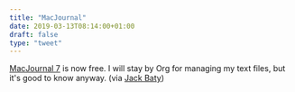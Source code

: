 ```yaml
---
title: "MacJournal"
date: 2019-03-13T08:14:00+01:00
draft: false
type: "tweet"
---
```


[MacJournal 7](https://danschimpf.com) is now free. I will stay by Org for managing my text files, but
it's good to know anyway. (via [Jack Baty](https://micro.baty.net/2019/03/12/it-seems-that.html))

